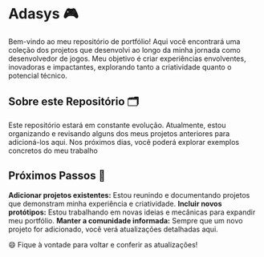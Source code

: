 # Adasys 🎮
Bem-vindo ao meu repositório de portfólio! Aqui você encontrará uma coleção dos projetos que desenvolvi ao longo da minha jornada como desenvolvedor de jogos. Meu objetivo é criar experiências envolventes, inovadoras e impactantes, explorando tanto a criatividade quanto o potencial técnico.

## Sobre este Repositório 🗂️

Este repositório estará em constante evolução. Atualmente, estou organizando e revisando alguns dos meus projetos anteriores para adicioná-los aqui. Nos próximos dias, você poderá explorar exemplos concretos do meu trabalho

## Próximos Passos 🚀
**Adicionar projetos existentes:** Estou reunindo e documentando projetos que demonstram minha experiência e criatividade.
**Incluir novos protótipos:** Estou trabalhando em novas ideias e mecânicas para expandir meu portfólio.
**Manter a comunidade informada:** Sempre que um novo projeto for adicionado, você verá atualizações detalhadas aqui.

😄 Fique à vontade para voltar e conferir as atualizações!
